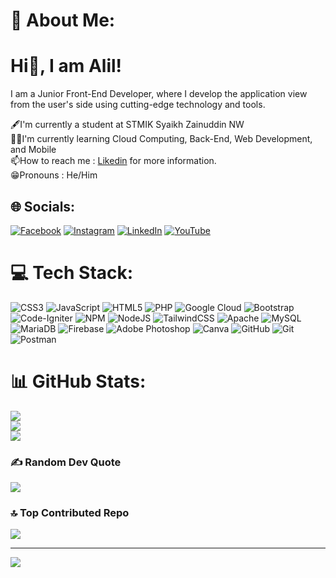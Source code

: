 # 💫 About Me:

# Hi👋, I am Alil! 
I am a Junior Front-End Developer, where I develop the application view from the user's side using cutting-edge technology and tools.

🖋️I'm currently a student at STMIK Syaikh Zainuddin NW<br>👨‍💻I'm currently learning Cloud Computing, Back-End, Web Development, and Mobile<br>📫How to reach me : [Likedin](https://www.linkedin.com/in/alil-hamdani/) for more information.
<br>😁Pronouns : He/Him<br>


## 🌐 Socials:
[![Facebook](https://img.shields.io/badge/Facebook-%231877F2.svg?logo=Facebook&logoColor=white)](https://facebook.com/muhammad.alilhamdani) [![Instagram](https://img.shields.io/badge/Instagram-%23E4405F.svg?logo=Instagram&logoColor=white)](https://instagram.com/alil_hd) [![LinkedIn](https://img.shields.io/badge/LinkedIn-%230077B5.svg?logo=linkedin&logoColor=white)](https://linkedin.com/in/alil-hamdani) [![YouTube](https://img.shields.io/badge/YouTube-%23FF0000.svg?logo=YouTube&logoColor=white)](https://youtube.com/@alilhd3830) 

# 💻 Tech Stack:
![CSS3](https://img.shields.io/badge/css3-%231572B6.svg?style=for-the-badge&logo=css3&logoColor=white) ![JavaScript](https://img.shields.io/badge/javascript-%23323330.svg?style=for-the-badge&logo=javascript&logoColor=%23F7DF1E) ![HTML5](https://img.shields.io/badge/html5-%23E34F26.svg?style=for-the-badge&logo=html5&logoColor=white) ![PHP](https://img.shields.io/badge/php-%23777BB4.svg?style=for-the-badge&logo=php&logoColor=white) ![Google Cloud](https://img.shields.io/badge/GoogleCloud-%234285F4.svg?style=for-the-badge&logo=google-cloud&logoColor=white) ![Bootstrap](https://img.shields.io/badge/bootstrap-%238511FA.svg?style=for-the-badge&logo=bootstrap&logoColor=white) ![Code-Igniter](https://img.shields.io/badge/CodeIgniter-%23EF4223.svg?style=for-the-badge&logo=codeIgniter&logoColor=white) ![NPM](https://img.shields.io/badge/NPM-%23CB3837.svg?style=for-the-badge&logo=npm&logoColor=white) ![NodeJS](https://img.shields.io/badge/node.js-6DA55F?style=for-the-badge&logo=node.js&logoColor=white) ![TailwindCSS](https://img.shields.io/badge/tailwindcss-%2338B2AC.svg?style=for-the-badge&logo=tailwind-css&logoColor=white) ![Apache](https://img.shields.io/badge/apache-%23D42029.svg?style=for-the-badge&logo=apache&logoColor=white) ![MySQL](https://img.shields.io/badge/mysql-4479A1.svg?style=for-the-badge&logo=mysql&logoColor=white) ![MariaDB](https://img.shields.io/badge/MariaDB-003545?style=for-the-badge&logo=mariadb&logoColor=white) ![Firebase](https://img.shields.io/badge/firebase-a08021?style=for-the-badge&logo=firebase&logoColor=ffcd34) ![Adobe Photoshop](https://img.shields.io/badge/adobe%20photoshop-%2331A8FF.svg?style=for-the-badge&logo=adobe%20photoshop&logoColor=white) ![Canva](https://img.shields.io/badge/Canva-%2300C4CC.svg?style=for-the-badge&logo=Canva&logoColor=white) ![GitHub](https://img.shields.io/badge/github-%23121011.svg?style=for-the-badge&logo=github&logoColor=white) ![Git](https://img.shields.io/badge/git-%23F05033.svg?style=for-the-badge&logo=git&logoColor=white) ![Postman](https://img.shields.io/badge/Postman-FF6C37?style=for-the-badge&logo=postman&logoColor=white)
# 📊 GitHub Stats:
![](https://github-readme-stats.vercel.app/api?username=alilhamdani18&theme=dark&hide_border=false&include_all_commits=false&count_private=false)<br/>
![](https://github-readme-streak-stats.herokuapp.com/?user=alilhamdani18&theme=dark&hide_border=false)<br/>
![](https://github-readme-stats.vercel.app/api/top-langs/?username=alilhamdani18&theme=dark&hide_border=false&include_all_commits=false&count_private=false&layout=compact)

### ✍️ Random Dev Quote
![](https://quotes-github-readme.vercel.app/api?type=horizontal&theme=radical)

### 🔝 Top Contributed Repo
![](https://github-contributor-stats.vercel.app/api?username=alilhamdani18&limit=5&theme=dark&combine_all_yearly_contributions=true)

---
[![](https://visitcount.itsvg.in/api?id=alilhamdani18&icon=0&color=0)](https://visitcount.itsvg.in)

<!-- Proudly created with GPRM ( https://gprm.itsvg.in ) -->
<!--
**alilhamdani18/alilhamdani18** is a ✨ _special_ ✨ repository because its `README.md` (this file) appears on your GitHub profile.

Here are some ideas to get you started:

- 🔭 I’m currently working on ...
- 🌱 I’m currently learning ...
- 👯 I’m looking to collaborate on ...
- 🤔 I’m looking for help with ...
- 💬 Ask me about ...
- 📫 How to reach me: ...
- 😄 Pronouns: ...
- ⚡ Fun fact: ...
-->


